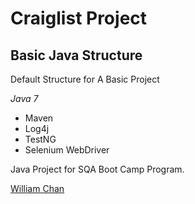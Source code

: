 # Craiglist Project
## Basic Java Structure

Default Structure for A Basic Project

*Java 7*

* Maven
* Log4j
* TestNG
* Selenium WebDriver

Java Project for SQA Boot Camp Program. 

[William Chan](https://github.com/winglim701)
